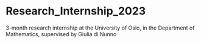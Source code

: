 # Research_Internship_2023
3-month research internship at the University of Oslo, in the Department of Mathematics, supervised by Giulia di Nunno
